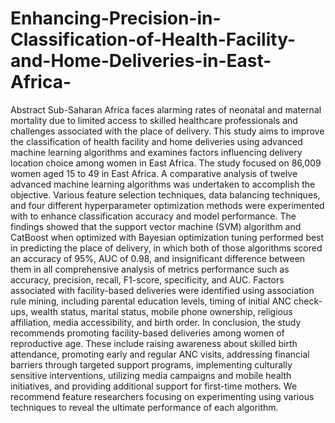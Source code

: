 # Enhancing-Precision-in-Classification-of-Health-Facility-and-Home-Deliveries-in-East-Africa-

Abstract
Sub-Saharan Africa faces alarming rates of neonatal and maternal mortality due to limited access to skilled healthcare professionals and challenges associated with the place of delivery. This study aims to improve the classification of health facility and home deliveries using advanced machine learning algorithms and examines factors influencing delivery location choice among women in East Africa.
The study focused on 86,009 women aged 15 to 49 in East Africa. A comparative analysis of twelve advanced machine learning algorithms was undertaken to accomplish the objective. Various feature selection techniques, data balancing techniques, and four different hyperparameter optimization methods were experimented with to enhance classification accuracy and model performance. The findings showed that the support vector machine (SVM) algorithm and CatBoost when optimized with Bayesian optimization tuning performed best in predicting the place of delivery, in which both of those algorithms scored an accuracy of 95%, AUC of 0.98, and insignificant difference between them in all comprehensive analysis of metrics performance such as accuracy, precision, recall, F1-score, specificity, and AUC. Factors associated with facility-based deliveries were identified using association rule mining, including parental education levels, timing of initial ANC check-ups, wealth status, marital status, mobile phone ownership, religious affiliation, media accessibility, and birth order.
In conclusion, the study recommends promoting facility-based deliveries among women of reproductive age. These include raising awareness about skilled birth attendance, promoting early and regular ANC visits, addressing financial barriers through targeted support programs, implementing culturally sensitive interventions, utilizing media campaigns and mobile health initiatives, and providing additional support for first-time mothers. We recommend feature researchers focusing on experimenting using various techniques to reveal the ultimate performance of each algorithm.
